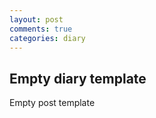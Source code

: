 ```yaml
---
layout: post
comments: true
categories: diary
---
```


## Empty diary template

Empty post template
